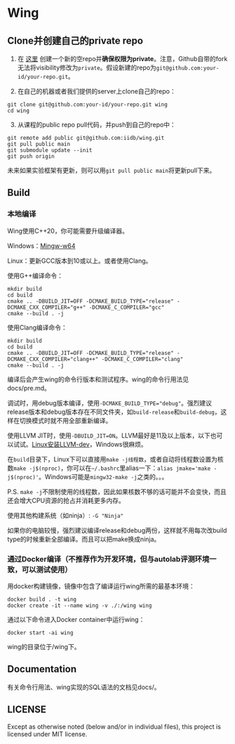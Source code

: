 # Wing

## Clone并创建自己的private repo

1. 在 [这里](https://github.com/new) 创建一个新的空repo并**确保权限为private**。注意，Github自带的fork无法将visibility修改为`private`。假设新建的repo为`git@github.com:your-id/your-repo.git`。

2. 在自己的机器或者我们提供的server上clone自己的repo：

```shell
git clone git@github.com:your-id/your-repo.git wing
cd wing
```

3. 从课程的public repo pull代码，并push到自己的repo中：

```shell
git remote add public git@github.com:iidb/wing.git
git pull public main
git submodule update --init
git push origin
```

未来如果实验框架有更新，则可以用`git pull public main`将更新pull下来。

## Build

### 本地编译

Wing使用C++20，你可能需要升级编译器。

Windows：[Mingw-w64](https://winlibs.com/)

Linux：更新GCC版本到10或以上。或者使用Clang。

使用G++编译命令：

```shell
mkdir build
cd build
cmake .. -DBUILD_JIT=OFF -DCMAKE_BUILD_TYPE="release" -DCMAKE_CXX_COMPILER="g++" -DCMAKE_C_COMPILER="gcc"
cmake --build . -j
```

使用Clang编译命令：

```shell
mkdir build
cd build
cmake .. -DBUILD_JIT=OFF -DCMAKE_BUILD_TYPE="release" -DCMAKE_CXX_COMPILER="clang++" -DCMAKE_C_COMPILER="clang"
cmake --build . -j
```

编译后会产生wing的命令行版本和测试程序。wing的命令行用法见docs/pre.md。

调试时，用debug版本编译，使用`-DCMAKE_BUILD_TYPE="debug"`。强烈建议release版本和debug版本存在不同文件夹，如`build-release`和`build-debug`，这样在切换模式时就不用全部重新编译。

使用LLVM JIT时，使用`-DBUILD_JIT=ON`。LLVM最好是11及以上版本，以下也可以试试。[Linux安装LLVM-dev](https://apt.llvm.org/)，Windows很麻烦。

在`build`目录下，Linux下可以直接用`make -j线程数`，或者自动将线程数设置为核数`make -j$(nproc)`，你可以在`~/.bashrc`里alias一下：`alias jmake='make -j$(nproc)'`。Windows可能是`mingw32-make -j`之类的。。。

P.S. `make -j`不限制使用的线程数，因此如果核数不够的话可能并不会变快，而且还会增大CPU资源的抢占并消耗更多内存。

使用其他构建系统（如ninja）: `-G "Ninja"`

如果你的电脑较慢，强烈建议编译release和debug两份，这样就不用每次改build type的时候重新全部编译。而且可以把make换成ninja。

### 通过Docker编译（不推荐作为开发环境，但与autolab评测环境一致，可以测试使用）

用docker构建镜像，镜像中包含了编译运行wing所需的最基本环境：

```shell
docker build . -t wing
docker create -it --name wing -v ./:/wing wing
```

通过以下命令进入Docker container中运行wing：

```shell
docker start -ai wing
```

wing的目录位于/wing下。

## Documentation

有关命令行用法、wing实现的SQL语法的文档见docs/。

## LICENSE

Except as otherwise noted (below and/or in individual files), this project is licensed under MIT license.
